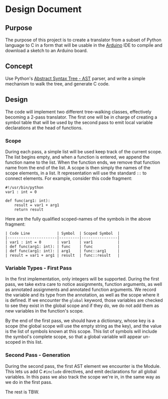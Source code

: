 Design Document
===============
Purpose
-------
The purpose of this project is to create a translator from a subset of Python language to
C in a form that will be usable in the [Arduino](https://www.arduino.cc/) IDE to compile
and download a sketch to an Arduino board.

Concept
-------

Use Python's [Abstract Syntax Tree - AST](https://docs.python.org/3/library/ast.html)
parser, and write a simple mechanism to walk the tree, and generate C code.

Design
------

The code will implement two different tree-walking classes, effectively becoming a 2-pass
translator. The first one will be in charge of creating a symbol table that will be used
by the second pass to emit local variable declarations at the head of functions.

### Scope

During each pass, a simple list will be used keep track of the current scope.
The list begins empty, and when a function is entered, we append the function name to the
list. When the function ends, we remove that function name from the end of the list.
A scope is then simply the names of the scope elements, in a list. It representation
will use the standard `::` to connect elements. For example, consider this code fragment:

    #!/usr/bin/python
    var1 : int = 0
    
    def func(arg1: int):
        result = var1 + arg1
        return result
        
Here are the fully qualified scoped-names of the symbols in the above fragment:

    | Code Line            | Symbol  | Scoped Symbol  |
    |----------------------|---------|----------------|
    | var1 : int = 0       | var1    | var1           |
    | def func(arg1: int): | func    | func           |
    | def func(arg1: int): | arg1    | func::arg1     |
    | result = var1 + arg1 | result  | func::result   |

### Variable Types - First Pass
In the first implementation, only integers will be supported. During the first pass,
we take extra care to notice assignments, function arguments, as well as annotated
assignments and annotated function arguments. We record the variable and its
type from the annotation, as well as the scope where it is defined. If we encounter the
`global` keyword, those variables are checked to see they exist in the global scope
and if they do, we do not add them as new variables in the function's scope.

By the end of the first pass, we should have a dictionary, whose key is a scope (the
global scope will use the empty string as the key), and the value is the list of symbols
known at this scope. This list of symbols will include the symbol's complete scope, so
that a global variable will appear un-scoped in this list.

### Second Pass - Generation
During the second pass, the first AST element we encounter is the Module. This lets us
add C `#include` directives, and emit declarations for all global variables. In this pass
we also track the scope we're in, in the same way as we do in the first pass.

The rest is TBW.

